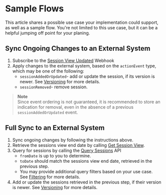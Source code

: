 # Sample Flows

This article shares a possible use case your implementation could support, as well as a sample flow. You're not limited to this use case, but it can be a helpful jumping off point for your planing.

## Sync Ongoing Changes to an External System

1. Subscribe to the [Session View Updated](#onsessionviewupdated) Webhook
2. Apply changes to the external system, based on the `actionEvent` type, which may be one of the following:
   - `sessionAddedOrUpdated`- add or update the session, if its version is newer. See [Versioning](./versioning) for more details.
   - `sessionRemoved`- remove session. 

> **Note**  
> Since event ordering is not guaranteed, it is recommended to store an indication for removal, even in the absence of a previous `sessionAddedOrUpdated` event.

## Full Sync to an External System

1. Sync ongoing changes by following the instructions above.
2. Retrieve the sessions view end date by calling [Get Session View](./get-session-view).
3. Query for sessions by calling the [Query Sessions](https://dev.wix.com/api/rest/wix-bookings/calendar/sessions/query-sessions) API
   - `fromDate` is up to you to determine.
   - `toDate` should match the sessions view end date, retrieved in the previous step.
   - You may provide additional query filters based on your use case. See [Filtering](https://dev.wix.com/api/rest/wix-bookings/calendar/sessions/filtering) for more details.
4. Add or update the sessions retrieved in the previous step, if their version is newer. See [Versioning](./versioning) for more details.
